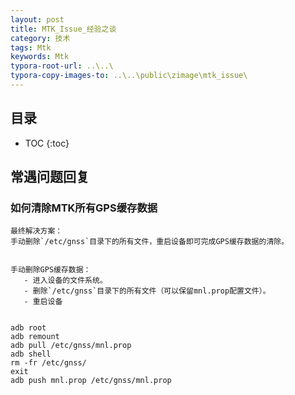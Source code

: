 ```yaml
---
layout: post
title: MTK_Issue_经验之谈
category: 技术
tags: Mtk 
keywords: Mtk
typora-root-url: ..\..\
typora-copy-images-to: ..\..\public\zimage\mtk_issue\
---
```








## 目录
 * TOC
 {:toc}












## 常遇问题回复




### 如何清除MTK所有GPS缓存数据



```
最终解决方案：
手动删除`/etc/gnss`目录下的所有文件，重启设备即可完成GPS缓存数据的清除。


手动删除GPS缓存数据：
   - 进入设备的文件系统。
   - 删除`/etc/gnss`目录下的所有文件（可以保留mnl.prop配置文件）。
   - 重启设备


adb root
adb remount
adb pull /etc/gnss/mnl.prop
adb shell 
rm -fr /etc/gnss/
exit
adb push mnl.prop /etc/gnss/mnl.prop



```



















